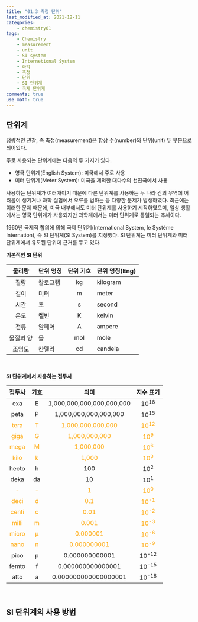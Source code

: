 ```yaml
---
title: "01.3 측정 단위"
last_modified_at: 2021-12-11
categories:
    - chemistry01
tags:
    - Chemistry
    - measurement
    - unit
    - SI system
    - Internetional System
    - 화학
    - 측정
    - 단위
    - SI 단위계
    - 국제 단위계
comments: true
use_math: true
---
```


<h2>단위계</h2>

정량적인 관찰, 즉 측정(measurement)은 항상 수(number)와 단위(unit) 두 부분으로 되어있다.

주로 사용되는 단위계에는 다음의 두 가지가 있다.

- 영국 단위계(English System): 미국에서 주로 사용
- 미터 단위계(Meter System): 미국을 제외한 대다수의 선진국에서 사용

사용하는 단위계가 여러개이기 때문에 다른 단위계를 사용하는 두 나라 간의 무역에 어려움이 생기거나 과학 실험에서 오류를 범하는 등 다양한 문제가 발생하였다. 최근에는 이러한 문제 때문에, 미국 내부에서도 미터 단위계를 사용하기 시작하였으며, 일상 생활에서는 영국 단위계가 사용되지만 과학계에서는 미터 단위계로 통일되는 추세이다.

1960년 국제적 합의에 의해 국제 단위계(International System, le Système Internation), 즉 SI 단위계(SI System)를 지정했다. SI 단위계는 미터 단위계와 미터 단위계에서 유도된 단위에 근거를 두고 있다.

**기본적인 SI 단위**

|물리량|단위 명칭|단위 기호|단위 명칭(Eng)|
|:---:|:---|:---:|---|
|질량|칼로그램|kg|kilogram|
|길이|미터|m|meter|
|시간|초|s|second|
|온도|켈빈|K|kelvin|
|전류|암페어|A|ampere|
|물질의 양|몰|mol|mole|
|조명도|칸델라|cd|candela|

<br/>

**SI 단위계에서 사용하는 접두사**

|접두사|기호|의미|지수 표기|
|:---:|:---:|:---:|:---:|
|exa|E|1,000,000,000,000,000,000|10<sup>18</sup>|
|peta|P|1,000,000,000,000,000|10<sup>15</sup>|
|<span style="color: orange">tera</span>|<span style="color: orange">T</span>|<span style="color: orange">1,000,000,000,000</span>|<span style="color: orange">10<sup>12</sup></span>|
|<span style="color: orange">giga</span>|<span style="color: orange">G</span>|<span style="color: orange">1,000,000,000</span>|<span style="color: orange">10<sup>9</sup></span>|
|<span style="color: orange">mega</span>|<span style="color: orange">M</span>|<span style="color: orange">1,000,000</span>|<span style="color: orange">10<sup>6</sup></span>|
|<span style="color: orange">kilo</span>|<span style="color: orange">k</span>|<span style="color: orange">1,000</span>|<span style="color: orange">10<sup>3</sup></span>|
|hecto|h|100|10<sup>2</sup>|
|deka|da|10|10<sup>1</sup>|
|<span style="color: orange">-</span>|<span style="color: orange">-</span>|<span style="color: orange">1</span>|<span style="color: orange">10<sup>0</sup></span>|
|<span style="color: orange">deci</span>|<span style="color: orange">d</span>|<span style="color: orange">0.1</span>|<span style="color: orange">10<sup>-1</sup></span>|
|<span style="color: orange">centi</span>|<span style="color: orange">c</span>|<span style="color: orange">0.01</span>|<span style="color: orange">10<sup>-2</sup></span>|
|<span style="color: orange">milli</span>|<span style="color: orange">m</span>|<span style="color: orange">0.001</span>|<span style="color: orange">10<sup>-3</sup></span>|
|<span style="color: orange">micro</span>|<span style="color: orange">μ</span>|<span style="color: orange">0.000001</span>|<span style="color: orange">10<sup>-6</sup></span>|
|<span style="color: orange">nano</span>|<span style="color: orange">n</span>|<span style="color: orange">0.000000001</span>|<span style="color: orange">10<sup>-9</sup></span>|
|pico|p|0.000000000001|10<sup>-12</sup>|
|femto|f|0.000000000000001|10<sup>-15</sup>|
|atto|a|0.000000000000000001|10<sup>-18</sup>|

<br/>

<h2>SI 단위계의 사용 방법</h2>

